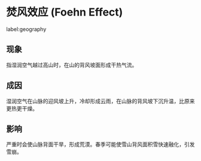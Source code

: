 # 焚风效应 (Foehn Effect)
label:geography
## 现象
指湿润空气越过高山时，在山的背风坡面形成干热气流。
## 成因
湿润空气在山脉的迎风坡上升，冷却形成云雨，在山脉的背风坡下沉升温，比原来更热更干燥。
## 影响
严重时会使山脉背面干旱，形成荒漠。春季可能使雪山背风面积雪快速融化，引发雪崩。
